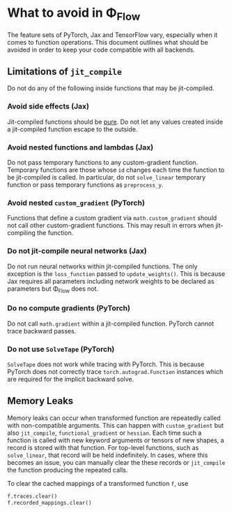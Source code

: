 # What to avoid in Φ<sub>Flow</sub>

The feature sets of PyTorch, Jax and TensorFlow vary, especially when it comes to function operations.
This document outlines what should be avoided in order to keep your code compatible with all backends.


## Limitations of `jit_compile`

Do not do any of the following inside functions that may be jit-compiled.

### Avoid side effects (Jax)
Jit-compiled functions should be [pure](https://jax.readthedocs.io/en/latest/notebooks/Common_Gotchas_in_JAX.html#pure-functions).
Do not let any values created inside a jit-compiled function escape to the outside.


### Avoid nested functions and lambdas (Jax)
Do not pass temporary functions to any custom-gradient function.
Temporary functions are those whose `id` changes each time the function to be jit-compiled is called.
In particular, do not `solve_linear` temporary function or pass temporary functions as `preprocess_y`.


### Avoid nested `custom_gradient` (PyTorch)
Functions that define a custom gradient via `math.custom_gradient` should not call other custom-gradient functions.
This may result in errors when jit-compiling the function.


### Do not jit-compile neural networks (Jax)
Do not run neural networks within jit-compiled functions.
The only exception is the `loss_function` passed to `update_weights()`.
This is because Jax requires all parameters including network weights to be declared as parameters but Φ<sub>Flow</sub> does not.


### Do no compute gradients (PyTorch)
Do not call `math.gradient` within a jit-compiled function.
PyTorch cannot trace backward passes.


### Do not use `SolveTape` (PyTorch)
`SolveTape` does not work while tracing with PyTorch.
This is because PyTorch does not correctly trace `torch.autograd.Function` instances which are required for the implicit backward solve.


## Memory Leaks

Memory leaks can occur when transformed function are repeatedly called with non-compatible arguments.
This can happen with `custom_gradient` but also `jit_compile`, `functional_gradient` or `hessian`.
Each time such a function is called with new keyword arguments or tensors of new shapes, a record is stored with that function.
For top-level functions, such as `solve_linear`, that record will be held indefinitely.
In cases, where this becomes an issue, you can manually clear the these records or `jit_compile` the function producing the repeated calls.

To clear the cached mappings of a transformed function `f`, use
```python
f.traces.clear()
f.recorded_mappings.clear()
```
